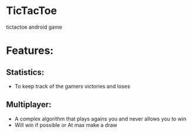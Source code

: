 # TicTacToe
tictactoe android game

# Features:
  ## Statistics:
   -  To keep track of the gamers victories and loses
  ## Multiplayer:
   - A complex algorithm that plays agains you and never allows you to win
   -   Will win if possible 
      or
      At max make a draw
